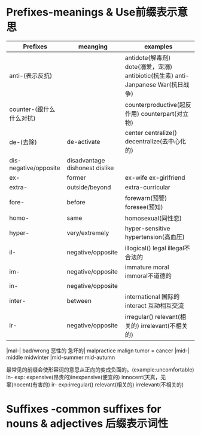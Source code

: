 # Prefixes-meanings & Use前缀表示意思
| Prefixes | meanging | examples |
| -------- | -------- | -------- |
| anti-(表示反抗) |     | antidote(解毒剂) dote(溺爱，宠溺) antibiotic(抗生素) anti-Janpanese War(抗日战争)|
|counter-(跟什么什么对抗)|| counterproductive(起反作用) counterpart(对立物)|
|de-(去除)| de-activate| center centralize() decentralize(去中心化的)|
|dis- negative/opposite| disadvantage dishonest dislike|
|ex-| former| ex-wife ex-girlfriend|
|extra- |outside/beyond| extra-curricular|
|fore-| before| forewarn(预警) foresee(预知)|
|homo-| same|  homosexual(同性恋)|
|hyper-| very/extremely |hyper-sensitive hypertension(高血压)|
|il-| negative/opposite| illogical() legal illegal不合法的|
|im-| negative/opposite |immature moral immoral不道德的|
|in-| negative/opposite|
|inter-| between| international 国际的 interact 互动相互交流
|ir-| negative/opposite| irregular() relevant(相关的) irrelevant(不相关的)

|mal-| bad/wrong 恶性的 急坏的| malpractice malign tumor = cancer
|mid-| middle midwinter |mid-summer mid-autumn



最常见的前缀会使形容词的意思从正向的变成负面的。(example:uncomfortable)
in-
exp: expensive(昂贵的)inexpensive(便宜的) innocent(天真，无辜)nocent(有害的)
ir-
exp:irregular() relevant(相关的) irrelevant(不相关的)



# Suffixes -common suffixes for nouns & adjectives 后缀表示词性
